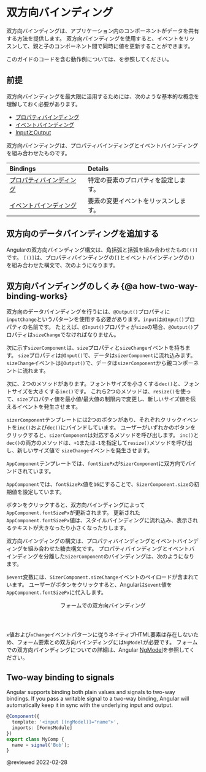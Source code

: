 # 双方向バインディング

双方向バインディングは、アプリケーション内のコンポーネントがデータを共有する方法を提供します。
双方向バインディングを使用すると、イベントをリッスンして、親と子のコンポーネント間で同時に値を更新することができます。

<div class="alert is-helpful">

このガイドのコードを含む動作例については、<live-example></live-example>を参照してください。

</div>

## 前提

双方向バインディングを最大限に活用するためには、次のような基本的な概念を理解しておく必要があります。

*   [プロパティバインディング](guide/property-binding)
*   [イベントバインディング](guide/event-binding)
*   [InputとOutput](guide/inputs-outputs)

双方向バインディングは、プロパティバインディングとイベントバインディングを組み合わせたものです。

| Bindings                                   | Details |
|:---                                        |:---     |
| [プロパティバインディング](guide/property-binding) | 特定の要素のプロパティを設定します。    |
| [イベントバインディング](guide/event-binding)       | 要素の変更イベントをリッスンします。 |

## 双方向のデータバインディングを追加する

Angularの双方向バインディング構文は、角括弧と括弧を組み合わせたもの`[()]`です。
`[()]`は、プロパティバインディングの`[]`とイベントバインディングの`()`を組み合わせた構文で、次のようになります。

<code-example header="src/app/app.component.html" path="two-way-binding/src/app/app.component.html" region="two-way-syntax"></code-example>

## 双方向バインディングのしくみ {@a how-two-way-binding-works}

双方向のデータバインディングを行うには、`@Output()`プロパティに`inputChange`というパターンを使用する必要があります。`input`は`@Input()`プロパティの名前です。
たとえば、`@Input()`プロパティが`size`の場合、`@Output()`プロパティは`sizeChange`でなければなりません。

次に示す`sizerComponent`は、`size`プロパティと`sizeChange`イベントを持ちます。
`size`プロパティは`@Input()`で、データは`sizerComponent`に流れ込みます。
`sizeChange`イベントは`@Output()`で、データは`sizerComponent`から親コンポーネントに流れます。

次に、2つのメソッドがあります。フォントサイズを小さくする`dec()`と、フォントサイズを大きくする`inc()`です。
これら2つのメソッドは、`resize()`を使って、`size`プロパティ値を最小値/最大値の制限内で変更し、新しいサイズ値を伝えるイベントを発生させます。

<code-example header="src/app/sizer.component.ts" path="two-way-binding/src/app/sizer/sizer.component.ts" region="sizer-component"></code-example>

`sizerComponent`テンプレートには2つのボタンがあり、それぞれクリックイベントを`inc()`および`dec()`にバインドしています。
ユーザーがいずれかのボタンをクリックすると、`sizerComponent`は対応するメソッドを呼び出します。
`inc()`と`dec()`の両方のメソッドは、`+1`または`-1`を指定して`resize()`メソッドを呼び出し、新しいサイズ値で `sizeChange`イベントを発生させます。

<code-example header="src/app/sizer.component.html" path="two-way-binding/src/app/sizer/sizer.component.html"></code-example>

`AppComponent`テンプレートでは、`fontSizePx`が`SizerComponent`に双方向でバインドされています。

<code-example header="src/app/app.component.html" path="two-way-binding/src/app/app.component.html" region="two-way-1"></code-example>

`AppComponent`では、`fontSizePx`値を`16`にすることで、`SizerComponent.size`の初期値を設定しています。

<code-example header="src/app/app.component.ts" path="two-way-binding/src/app/app.component.ts" region="font-size"></code-example>

ボタンをクリックすると、双方向バインディングによって`AppComponent.fontSizePx`が更新されます。
更新された`AppComponent.fontSizePx`値は、スタイルバインディングに流れ込み、表示されるテキストが大きなったり小さくなったりします。

双方向バインディングの構文は、プロパティバインディングとイベントバインディングを組み合わせた糖衣構文です。
プロパティバインディングとイベントバインディングを分離した`SizerComponent`のバインディングは、次のようになります。

<code-example header="src/app/app.component.html (expanded)" path="two-way-binding/src/app/app.component.html" region="two-way-2"></code-example>

`$event`変数には、`SizerComponent.sizeChange`イベントのペイロードが含まれています。
ユーザーがボタンをクリックすると、Angularは`$event`値を`AppComponent.fontSizePx`に代入します。

<div class="callout is-helpful">

  <header>フォームでの双方向バインディング</header>

  `x`値および`xChange`イベントパターンに従うネイティブHTML要素は存在しないため、フォーム要素との双方向バインディングには`NgModel`が必要です。
  フォームでの双方向バインディングについての詳細は、Angular [NgModel](guide/built-in-directives#ngModel)を参照してください。

</div>

## Two-way binding to signals

Angular supports binding both plain values and signals to two-way bindings. If you pass a writable signal to a two-way binding, Angular will automatically keep it in sync with the underlying input and output.

```typescript
@Component({
  template: '<input [(ngModel)]="name">',
  imports: [FormsModule]
})
export class MyComp {
  name = signal('Bob');
}
```

<!-- links -->

<!-- external links -->

<!-- end links -->

@reviewed 2022-02-28
